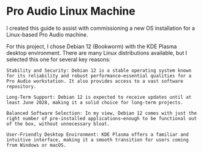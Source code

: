 # Pro Audio Linux Machine
I created this guide to assist with commissioning a new OS installation for a Linux-based Pro Audio machine.

For this project, I chose Debian 12 (Bookworm) with the KDE Plasma desktop environment. There are many Linux distributions available, but I selected this one for several key reasons:

    Stability and Security: Debian 12 is a stable operating system known for its reliability and robust performance—essential qualities for a Pro Audio workstation. It also provides access to a vast software repository.

    Long-Term Support: Debian 12 is expected to receive updates until at least June 2028, making it a solid choice for long-term projects.

    Balanced Software Selection: In my view, Debian 12 comes with just the right number of pre-installed applications—enough to be functional out of the box, without unnecessary bloat.

    User-Friendly Desktop Environment: KDE Plasma offers a familiar and intuitive interface, making it a smooth transition for users coming from Windows or macOS.


